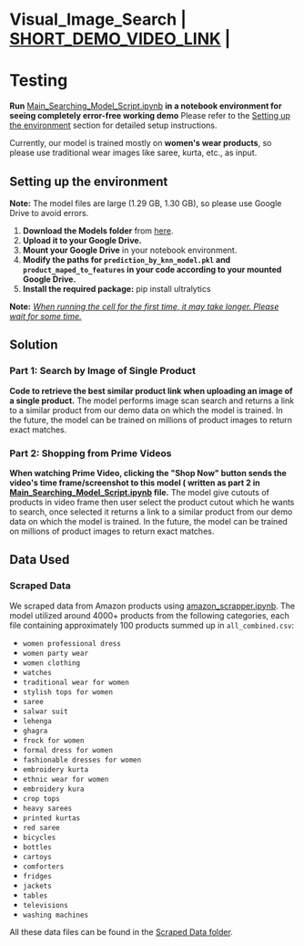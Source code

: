 ﻿# Visual_Image_Search | [SHORT_DEMO_VIDEO_LINK](https://youtu.be/YlY53hB3sj8) |
# Testing

**Run** [Main_Searching_Model_Script.ipynb](https://github.com/Gaurav05082002/Visual_Image_Search/blob/main/Main_Searching_Model_Script.ipynb) **in a notebook environment for seeing completely error-free working demo** Please refer to the [Setting up the environment](https://github.com/Gaurav05082002/Visual_Image_Search?tab=readme-ov-file#setting-up-the-environment) section for detailed setup instructions. 

Currently, our model is trained mostly on **women's wear products**, so please use traditional wear images like saree, kurta, etc., as input.

## Setting up the environment

**Note:** The model files are large (1.29 GB, 1.30 GB), so please use Google Drive to avoid errors.

1. **Download the Models folder** from [here](https://drive.google.com/drive/folders/1g6j2FTR5WTeDH0iOEcK8AITHLs2nEsGd?usp=drive_link).
2. **Upload it to your Google Drive.**
3. **Mount your Google Drive** in your notebook environment.
4. **Modify the paths for `prediction_by_knn_model.pkl` and `product_maped_to_features` in your code according to your mounted Google Drive.**
5. **Install the required package:**
   pip install ultralytics

**Note:** <u>_When running the cell for the first time, it may take longer. Please wait for some time._</u>

## Solution

### Part 1: Search by Image of Single Product

**Code to retrieve the best similar product link when uploading an image of a single product.** The model performs image scan search and returns a link to a similar product from our demo data on which the model is trained. In the future, the model can be trained on millions of product images to return exact matches.

### Part 2: Shopping from Prime Videos

**When watching Prime Video, clicking the "Shop Now" button sends the video's time frame/screenshot to this model ( written as part 2 in [Main_Searching_Model_Script.ipynb](https://github.com/Gaurav05082002/Visual_Image_Search/blob/main/Main_Searching_Model_Script.ipynb)  file.** The model give cutouts of products in video frame then user select the product cutout which he wants to search, once selected it returns a link to a similar product from our demo data on which the model is trained. In the future, the model can be trained on millions of product images to return exact matches.

## Data Used

### Scraped Data

We scraped data from Amazon products using [amazon_scrapper.ipynb](https://github.com/Gaurav05082002/Visual_Image_Search/blob/main/Data%20Scraper/amazon_scraper.ipynb). The model utilized around 4000+ products from the following categories, each file containing approximately 100 products summed up in `all_combined.csv`:

- `women professional dress`
- `women party wear`
- `women clothing`
- `watches`
- `traditional wear for women`
- `stylish tops for women`
- `saree`
- `salwar suit`
- `lehenga`
- `ghagra`
- `frock for women`
- `formal dress for women`
- `fashionable dresses for women`
- `embroidery kurta`
- `ethnic wear for women`
- `embroidery kura`
- `crop tops`
- `heavy sarees`
- `printed kurtas`
- `red saree`
- `bicycles`
- `bottles`
- `cartoys`
- `comforters`
- `fridges`
- `jackets`
- `tables`
- `televisions`
- `washing machines`

All these data files can be found in the [Scraped Data folder](https://github.com/Gaurav05082002/Visual_Image_Search/tree/main/Data%20Scraper/Scraped%20Data).
